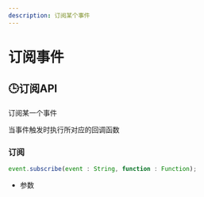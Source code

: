 ```yaml
---
description: 订阅某个事件
---
```


# 订阅事件

## 🕒订阅API

订阅某一个事件

当事件触发时执行所对应的回调函数

### 订阅

```javascript
event.subscribe(event : String, function : Function);
```

* 参数
    

